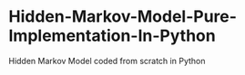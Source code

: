 # Hidden-Markov-Model-Pure-Implementation-In-Python
Hidden Markov Model coded from scratch in Python 

